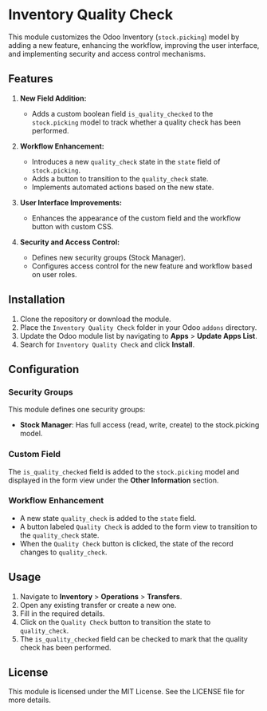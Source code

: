 # Inventory Quality Check

This module customizes the Odoo Inventory (`stock.picking`) model by adding a new feature, enhancing the workflow, improving the user interface, and implementing security and access control mechanisms.

## Features

1. **New Field Addition:**
   - Adds a custom boolean field `is_quality_checked` to the `stock.picking` model to track whether a quality check has been performed.

2. **Workflow Enhancement:**
   - Introduces a new `quality_check` state in the `state` field of `stock.picking`.
   - Adds a button to transition to the `quality_check` state.
   - Implements automated actions based on the new state.

3. **User Interface Improvements:**
   - Enhances the appearance of the custom field and the workflow button with custom CSS.

4. **Security and Access Control:**
   - Defines new security groups (Stock Manager).
   - Configures access control for the new feature and workflow based on user roles.

## Installation

1. Clone the repository or download the module.
2. Place the `Inventory Quality Check` folder in your Odoo `addons` directory.
3. Update the Odoo module list by navigating to **Apps** > **Update Apps List**.
4. Search for `Inventory Quality Check` and click **Install**.

## Configuration

### Security Groups

This module defines one security groups:
- **Stock Manager**: Has full access (read, write, create) to the stock.picking model.

### Custom Field

The `is_quality_checked` field is added to the `stock.picking` model and displayed in the form view under the **Other Information** section.

### Workflow Enhancement

- A new state `quality_check` is added to the `state` field.
- A button labeled `Quality Check` is added to the form view to transition to the `quality_check` state.
- When the `Quality Check` button is clicked, the state of the record changes to `quality_check`.

## Usage

1. Navigate to **Inventory** > **Operations** > **Transfers**.
2. Open any existing transfer or create a new one.
3. Fill in the required details.
4. Click on the `Quality Check` button to transition the state to `quality_check`.
5. The `is_quality_checked` field can be checked to mark that the quality check has been performed.

## License

This module is licensed under the MIT License. See the LICENSE file for more details.
